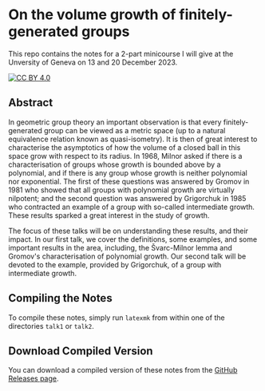 # On the volume growth of finitely-generated groups

This repo contains the notes for a 2-part minicourse I will give at the Unversity of Geneva on 13 and 20 December 2023.

[![CC BY 4.0][cc-by-shield]][cc-by]

[cc-by]: http://creativecommons.org/licenses/by/4.0/
[cc-by-shield]: https://img.shields.io/badge/License-CC%20BY%204.0-lightgrey.svg

## Abstract

In geometric group theory an important observation is that every finitely-generated group can be viewed as a metric space (up to a natural equivalence relation known as quasi-isometry). It is then of great interest to characterise the asymptotics of how the volume of a closed ball in this space grow with respect to its radius. In 1968, Milnor asked if there is a characterisation of groups whose growth is bounded above by a polynomial, and if there is any group whose growth is neither polynomial nor exponential. The first of these questions was answered by Gromov in 1981 who showed that all groups with polynomial growth are virtually nilpotent; and the second question was answered by Grigorchuk in 1985 who contracted an example of a group with so-called intermediate growth. These results sparked a great interest in the study of growth.

The focus of these talks will be on understanding these results, and their impact. In our first talk, we cover the definitions, some examples, and some important results in the area, including, the Švarc-Milnor lemma and Gromov's characterisation of polynomial growth. Our second talk will be devoted to the example, provided by Grigorchuk, of a group with intermediate growth.

## Compiling the Notes

To compile these notes, simply run `latexmk` from within one of the directories `talk1` or `talk2`.

## Download Compiled Version

You can download a compiled version of these notes from the [GitHub Releases page](https://github.com/alexbishop/unige_minicourse_2023_volume_growth/releases).
